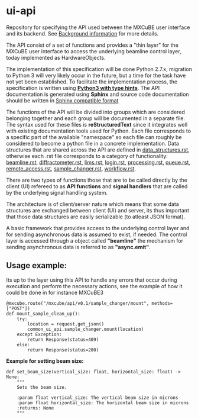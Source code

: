 # ui-api
Repository for specifying the API used between the MXCuBE user interface and its backend.
See [Background information](https://github.com/mxcube/HardwareRepository/issues/139) for more details.

The API consist of a set of functions and provides a "thin layer" for the MXCuBE user interface to access the underlying beamline control layer, today implemented as HardwareObjects.

The implementation of this specification will be done Python 2.7.x, migration to Python 3 will very likely occur in the future, but a time for the task have not yet been established. To facilitate the implementation process, the specification is written using __[Python3 with type hints](https://docs.python.org/3/library/typing.html)__. The API documentation is generated using __Sphinx__ and source code documentation should be written in [Sphinx compatible format](http://www.sphinx-doc.org/en/1.5.1/domains.html#the-python-domain)

The functions of the API will be divided into groups which are considered belonging together and each group will be documented in a separate file. The syntax used for these files is __reStructuredText__ since it integrates well with existing documentation tools used for Python. Each file corresponds to a specific part of the available "namespace" so each file can roughly be considered to become a python file in a concrete implementation. Data structures that are shared across the API are defined in [data_structures.rst](data_structures.rst), otherwise each .rst file corresponds to a category of functionality: [beamline.rst](beamline.rst), [diffractometer.rst](diffractometer.rst), [lims.rst](lims.rst), [login.rst](login.rst), [processing.rst](processing.rst), [queue.rst](queue.rst), [remote_access.rst](remote_access.rst), [sample_changer.rst](sample_changer.rst), [workflow.rst](workflow.rst).

There are two types of functions those that are to be called directly by the client (UI) refereed to as __API functions__ and __signal handlers__ that are called by the underlying signal handling system.

The architecture is of client/server nature which means that some data structures are exchanged between client (UI) and server, its thus important that those data structures are easily serializable (to atleast JSON format).

A basic framework that provides access to the underlying control layer and for sending asynchronous data is assumed to exist, if needed. The control layer is accessed through a object called __"beamline"__ the mechanism for sending asynchronous data is referred to as __"async.emit"__.

Usage example:
--------------

Its up to the layer using this API to handle any errors that occur during execution and perform the necessary actions, see the example of how it could be done in for instance MXCuBE3

    @mxcube.route("/mxcube/api/v0.1/sample_changer/mount", methods=["POST"])
    def mount_sample_clean_up():
        try:
            location = request.get_json()
            common_ui_api.sample_changer.mount(location)
        except Exception:
            return Response(status=409)
        else:
            return Response(status=200)


__Example for setting beam size:__
```
def set_beam_size(vertical_size: float, horizontal_size: float) -> None:
    """
    Sets the beam size.

    :param float vertical_size: The vertical beam size in microns
    :param float horizontal_size: The horizontal beam size in microns
    :returns: None
    """
```
